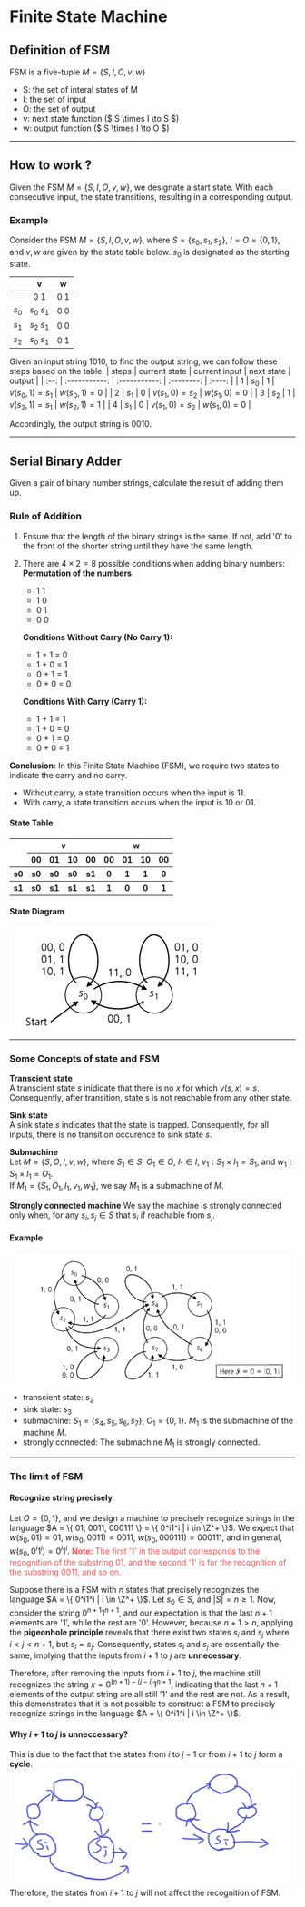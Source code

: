 # Finite State Machine

## Definition of FSM

FSM is a five-tuple $M = \{ S, I, O, v, w \}$

- S: the set of interal states of M
- I: the set of input
- O: the set of output
- v: next state function ($ S \times I \to S $)
- w: output function ($ S \times I \to O $)

---

## How to work ?

Given the FSM $M = \{ S, I, O, v, w \}$, we designate a start state. With each consecutive input, the state transitions, resulting in a corresponding output.

### Example

Consider the FSM $M = \{ S, I, O, v, w \}$, where $S = \{ s_0, s_1, s_2 \}$, $I = O = \{ 0, 1 \}$, and $v, w$ are given by the state table below. $s_0$ is designated as the starting state.

|       |  v          |  w  |
|:-----:|:-----------:|:---:|
|       | 0 1         | 0 1 |
| $s_0$ | $s_0$ $s_1$ | 0 0 |
| $s_1$ | $s_2$ $s_1$ | 0 0 |
| $s_2$ | $s_0$ $s_1$ | 0 1 |

Given an input string 1010, to find the output string, we can follow these steps based on the table:
| steps | current state | current input | next state | output |
| :--:  | :-----------: | :-----------: | :--------: | :----: |
| 1 | $s_0$ | 1 | $v(s_0, 1)=s_1$ | $w(s_0, 1)=0$ |
| 2 | $s_1$ | 0 | $v(s_1, 0)=s_2$ | $w(s_1, 0)=0$ |
| 3 | $s_2$ | 1 | $v(s_2, 1)=s_1$ | $w(s_2, 1)=1$ |
| 4 | $s_1$ | 0 | $v(s_1, 0)=s_2$ | $w(s_1, 0)=0$ |

Accordingly, the output string is 0010.

---

## Serial Binary Adder

Given a pair of binary number strings, calculate the result of adding them up.  

### Rule of Addition

1. Ensure that the length of the binary strings is the same. If not, add '0' to the front of the shorter string until they have the same length.
2. There are $4 \times 2 = 8$ possible conditions when adding binary numbers:  
    **Permutation of the numbers**
    - 1 1
    - 1 0
    - 0 1
    - 0 0

    **Conditions Without Carry (No Carry 1):**  
    - 1 + 1 = 0
    - 1 + 0 = 1
    - 0 + 1 = 1
    - 0 + 0 = 0

    **Conditions With Carry (Carry 1):**
    - 1 + 1 = 1
    - 1 + 0 = 0
    - 0 + 1 = 0
    - 0 + 0 = 1

**Conclusion:** In this Finite State Machine (FSM), we require two states to indicate the carry and no carry.

- Without carry, a state transition occurs when the input is 11.
- With carry, a state transition occurs when the input is 10 or 01.

#### State Table

<table>
    <tr>
        <th rowspan="2"></th>
        <th colspan="4">v</th>
        <th colspan="4">w</th>
    </tr>
    <tr>
        <th>00</th>
        <th>01</th>
        <th>10</th>
        <th>00</th>
        <th>00</th>
        <th>01</th>
        <th>10</th>
        <th>00</th>
    </tr>
    <tr>
        <th>s0</th>
        <th>s0</th>
        <th>s0</th>
        <th>s0</th>
        <th>s1</th>
        <th>0</th>
        <th>1</th>
        <th>1</th>
        <th>0</th>
    </tr>
    <tr>
        <th>s1</th>
        <th>s0</th>
        <th>s1</th>
        <th>s1</th>
        <th>s1</th>
        <th>1</th>
        <th>0</th>
        <th>0</th>
        <th>1</th>
    </tr>

</table>

#### State Diagram

![Alt text][img]

[img]: FSM_addition.png

---

### Some Concepts of state and FSM

**Transcient state**  
A transcient state $s$ inidicate that there is no $x$ for which $v(s, x)=s$. Consequently, after transition, state s is not reachable from any other state.  

**Sink state**  
A sink state $s$ indicates that the state is trapped. Consequently, for all inputs, there is no transition occurence to sink state $s$.  

**Submachine**  
Let $M = \{ S, O, I, v, w \}$, where $S_1 \in S$, $O_1 \in O$, $I_1 \in I$, $v_1: S_1 \times I_1 = S_1$, and $w_1: S_1 \times I_1 = O_1$.  
If $M_1 = \{ S_1, O_1, I_1, v_1, w_1 \}$, we say $M_1$ is a submachine of $M$.

**Strongly connected machine**
We say the machine is strongly connected only when, for any $s_i, s_j \in S$ that $s_i$ if reachable from $s_j$.

#### Example

![img](FSM_example.png)

- transcient state: $s_2$
- sink state: $s_3$
- submachine: $S_1 = \{ s_4, s_5, s_6, s_7 \}$, $O_1 = \{ 0, 1 \}$. $M_1$ is the submachine of the machine $M$.
- strongly connected: The submachine $M_1$ is strongly connected.

---

### The limit of FSM

#### Recognize string precisely

Let $O = \{ 0, 1 \}$, and we design a machine to precisely recognize strings in the language $A = \{ 01, 0011, 000111 \} = \{ 0^i1^i | i \in \Z^+ \}$.
We expect that $w(s_0, 01) = 01$, $w(s_0, 0011) = 0011$, $w(s_0, 000111) = 000111$, and in general, $w(s_0, 0^i1^i) = 0^i1^i$.
<font color = #FF5151>**Note:** The first '1' in the output corresponds to the recognition of the substring 01, and the second '1' is for the recognition of the substring 0011, and so on.</font>

Suppose there is a FSM with $n$ states that precisely recognizes the language $A = \{ 0^i1^i | i \in \Z^+ \}$.
Let $s_0 \in S$, and $|S| = n \geq 1$.
Now, consider the string $0^{n+1}1^{n+1}$, and our expectation is that the last $n+1$ elements are '1', while the rest are '0'.
However, because $n + 1 > n$, applying the **pigeonhole principle** reveals that there exist two states $s_i$ and $s_j$ where $i \lt j \lt n+1$, but $s_i = s_j$.
Consequently, states $s_i$ and $s_j$ are essentially the same, implying that the inputs from $i+1$ to $j$ are **unnecessary**.

Therefore, after removing the inputs from $i+1$ to $j$, the machine still recognizes the string $x = 0^{(n+1) - (j-i)}1^{n+1}$, indicating that the last $n+1$ elements of the output string are all still '1' and the rest are not.
As a result, this demonstrates that it is not possible to construct a FSM to precisely recognize strings in the language $A = \{ 0^i1^i | i \in \Z^+ \}$.

#### Why $i+1$ to $j$ is unneccessary?

This is due to the fact that the states from $i$ to $j-1$ or from $i+1$ to $j$ form a **cycle**.
![img](image.png)
Therefore, the states from $i+1$ to $j$ will not affect the recognition of FSM.
